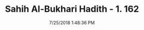 ---
title        : "Sahih Al-Bukhari Hadith - 1. 162"
date         : 7/25/2018 1:48:36 PM
draft        : false
type         : "hadith"
layout       : "hadith"
BookCode     : "SHB"
VolumeNumber : "1"
HadithNumber : "162"
categories  :  ["Ablution-Cleaning of the nose"]
tags  :  ["Abu Huraira"]
---